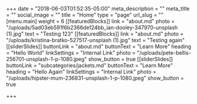 +++
date = "2018-06-03T01:52:35-05:00"
meta_description = ""
meta_title = ""
social_image = ""
title = "Home"
type = "page"
url_slug = ""
[menu.main]
weight = 6
[[featuredBlocks]]
link = "about.md"
photo = "/uploads/5ad03eb591f6b2366de124bb_ian-dooley-347970-unsplash (1).jpg"
text = "Testing 123"
[[featuredBlocks]]
link = "about.md"
photo = "/uploads/kristina-bratko-527517-unsplash (1).jpg"
text = "Testing again"
[[sliderSlides]]
buttonLink = "about.md"
buttonText = "Learn More"
heading = "Hello World"
linkSettings = "Internal Link"
photo = "/uploads/pete-bellis-256701-unsplash-1-p-1080.jpeg"
show_button = true
[[sliderSlides]]
buttonLink = "subcategories/jackets.md"
buttonText = "Learn More"
heading = "Hello Again"
linkSettings = "Internal Link"
photo = "/uploads/hipster-mum-236831-unsplash-1-p-1080.jpeg"
show_button = true

+++
